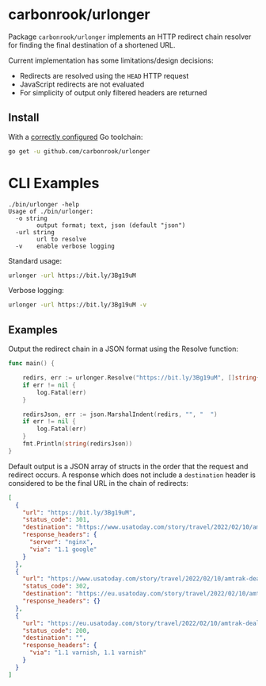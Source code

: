 # carbonrook/urlonger

Package `carbonrook/urlonger` implements an HTTP redirect chain resolver for finding the final destination of a shortened URL.

Current implementation has some limitations/design decisions:
* Redirects are resolved using the `HEAD` HTTP request
* JavaScript redirects are not evaluated
* For simplicity of output only filtered headers are returned

## Install

With a [correctly configured](https://golang.org/doc/install#testing) Go toolchain:

```sh
go get -u github.com/carbonrook/urlonger
```

# CLI Examples

```text
./bin/urlonger -help
Usage of ./bin/urlonger:
  -o string
    	output format; text, json (default "json")
  -url string
    	url to resolve
  -v	enable verbose logging
```

Standard usage:

```bash
urlonger -url https://bit.ly/3Bg19uM
```

Verbose logging:

```bash
urlonger -url https://bit.ly/3Bg19uM -v
```

## Examples

Output the redirect chain in a JSON format using the Resolve function:

```go
func main() {

	redirs, err := urlonger.Resolve("https://bit.ly/3Bg19uM", []string{"server"})
	if err != nil {
		log.Fatal(err)
	}

    redirsJson, err := json.MarshalIndent(redirs, "", "  ")
	if err != nil {
		log.Fatal(err)
	}
	fmt.Println(string(redirsJson))
}
```

Default output is a JSON array of structs in the order that the request and redirect occurs. A response which does not include a `destination` header is considered to be the final URL in the chain of redirects:

```json
[
  {
    "url": "https://bit.ly/3Bg19uM",
    "status_code": 301,
    "destination": "https://www.usatoday.com/story/travel/2022/02/10/amtrak-deal-valentines-offer-sale/6741296001/",
    "response_headers": {
      "server": "nginx",
      "via": "1.1 google"
    }
  },
  {
    "url": "https://www.usatoday.com/story/travel/2022/02/10/amtrak-deal-valentines-offer-sale/6741296001/",
    "status_code": 302,
    "destination": "https://eu.usatoday.com/story/travel/2022/02/10/amtrak-deal-valentines-offer-sale/6741296001/",
    "response_headers": {}
  },
  {
    "url": "https://eu.usatoday.com/story/travel/2022/02/10/amtrak-deal-valentines-offer-sale/6741296001/",
    "status_code": 200,
    "destination": "",
    "response_headers": {
      "via": "1.1 varnish, 1.1 varnish"
    }
  }
]
```